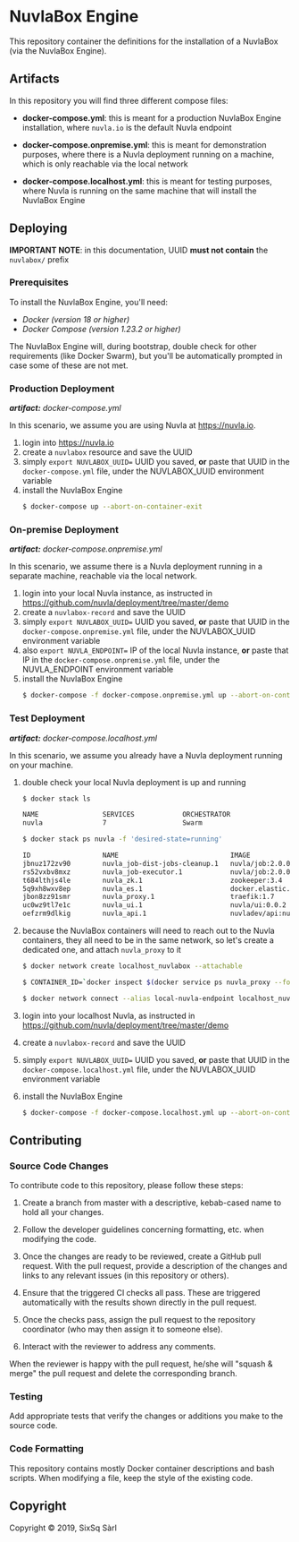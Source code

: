 # NuvlaBox Engine

This repository container the definitions for the installation of a NuvlaBox (via the NuvlaBox Engine).

## Artifacts

In this repository you will find three different compose files:
 - **docker-compose.yml**: this is meant for a production NuvlaBox Engine installation, 
 where `nuvla.io` is the default Nuvla endpoint
 
 - **docker-compose.onpremise.yml**: this is meant for demonstration purposes, where 
 there is a Nuvla deployment running on a machine, which is only reachable via the local network
 
 - **docker-compose.localhost.yml**: this is meant for testing purposes, where Nuvla is 
 running on the same machine that will install the NuvlaBox Engine
 
## Deploying

**IMPORTANT NOTE**: in this documentation, UUID **must not contain** the `nuvlabox/` prefix  

### Prerequisites 

To install the NuvlaBox Engine, you'll need:
 - *Docker (version 18 or higher)*
 - *Docker Compose (version 1.23.2 or higher)*
 
The NuvlaBox Engine will, during bootstrap, double check for other requirements (like 
Docker Swarm), but you'll be automatically prompted in case some of these are not met.


### Production Deployment

_**artifact:** docker-compose.yml_

In this scenario, we assume you are using Nuvla at https://nuvla.io.

 1. login into https://nuvla.io
 2. create a `nuvlabox` resource and save the UUID
 3. simply `export NUVLABOX_UUID=` UUID you saved, **or** paste that UUID in the `docker-compose.yml` file, under the NUVLABOX_UUID environment variable
 4. install the NuvlaBox Engine
    ```bash
    $ docker-compose up --abort-on-container-exit
    ```


### On-premise Deployment

_**artifact:** docker-compose.onpremise.yml_

In this scenario, we assume there is a Nuvla deployment running in a separate machine, 
reachable via the local network.

 1. login into your local Nuvla instance, as instructed in https://github.com/nuvla/deployment/tree/master/demo
 2. create a `nuvlabox-record` and save the UUID
 3. simply `export NUVLABOX_UUID=` UUID you saved, **or** paste that UUID in the `docker-compose.onpremise.yml` file, under the NUVLABOX_UUID environment variable
 4. also `export NUVLA_ENDPOINT=` IP of the local Nuvla instance, **or** paste that IP 
 in the `docker-compose.onpremise.yml` file, under the NUVLA_ENDPOINT environment variable
 5. install the NuvlaBox Engine
    ```bash
    $ docker-compose -f docker-compose.onpremise.yml up --abort-on-container-exit
    ```
    

### Test Deployment

_**artifact:** docker-compose.localhost.yml_

In this scenario, we assume you already have a Nuvla deployment running on your machine.

 1. double check your local Nuvla deployment is up and running
    ```bash
    $ docker stack ls
    
    NAME                SERVICES            ORCHESTRATOR
    nuvla               7                   Swarm
    ```
    ```bash
    $ docker stack ps nuvla -f 'desired-state=running'
    
    ID                  NAME                            IMAGE                                                 NODE                    DESIRED STATE       CURRENT STATE            ERROR               PORTS
    jbnuz172zv90        nuvla_job-dist-jobs-cleanup.1   nuvla/job:2.0.0                                       linuxkit-025000000001   Running             Running 43 seconds ago                       
    rs52vxbv8mxz        nuvla_job-executor.1            nuvla/job:2.0.0                                       linuxkit-025000000001   Running             Running 45 seconds ago                       
    t684lthjs4le        nuvla_zk.1                      zookeeper:3.4                                         linuxkit-025000000001   Running             Running 2 minutes ago                        
    5q9xh8wxv8ep        nuvla_es.1                      docker.elastic.co/elasticsearch/elasticsearch:7.0.0   linuxkit-025000000001   Running             Running 2 minutes ago                        
    jbon8zz91smr        nuvla_proxy.1                   traefik:1.7                                           linuxkit-025000000001   Running             Running 2 minutes ago                        
    uc0wz9tl7e1c        nuvla_ui.1                      nuvla/ui:0.0.2                                        linuxkit-025000000001   Running             Running 3 minutes ago                        
    oefzrm9dlkig        nuvla_api.1                     nuvladev/api:nuvlabox-record                          linuxkit-025000000001   Running             Running 2 minutes ago        
    
    ```
    
 2. because the NuvlaBox containers will need to reach out to the Nuvla containers, they all need 
 to be in the same network, so let's create a dedicated one, and attach `nuvla_proxy` to it
 
    ```bash
    $ docker network create localhost_nuvlabox --attachable
    ```
    ```bash
    $ CONTAINER_ID=`docker inspect $(docker service ps nuvla_proxy --format '{{json .}}' | jq -r .ID) | jq -r .[].Status.ContainerStatus.ContainerID`

    $ docker network connect --alias local-nuvla-endpoint localhost_nuvlabox $CONTAINER_ID
    ```
    
 3. login into your localhost Nuvla, as instructed in https://github.com/nuvla/deployment/tree/master/demo
 4. create a `nuvlabox-record` and save the UUID
 5. simply `export NUVLABOX_UUID=` UUID you saved, **or** paste that UUID in the `docker-compose.localhost.yml` file, under the NUVLABOX_UUID environment variable
 6. install the NuvlaBox Engine
    ```bash
    $ docker-compose -f docker-compose.localhost.yml up --abort-on-container-exit
    ```


## Contributing

### Source Code Changes

To contribute code to this repository, please follow these steps:

 1. Create a branch from master with a descriptive, kebab-cased name
    to hold all your changes.

 2. Follow the developer guidelines concerning formatting, etc. when
    modifying the code.
   
 3. Once the changes are ready to be reviewed, create a GitHub pull
    request.  With the pull request, provide a description of the
    changes and links to any relevant issues (in this repository or
    others). 
   
 4. Ensure that the triggered CI checks all pass.  These are triggered
    automatically with the results shown directly in the pull request.

 5. Once the checks pass, assign the pull request to the repository
    coordinator (who may then assign it to someone else).

 6. Interact with the reviewer to address any comments.

When the reviewer is happy with the pull request, he/she will "squash
& merge" the pull request and delete the corresponding branch.

### Testing

Add appropriate tests that verify the changes or additions you make to
the source code.

### Code Formatting

This repository contains mostly Docker container descriptions and bash
scripts. When modifying a file, keep the style of the existing code.

## Copyright

Copyright &copy; 2019, SixSq Sàrl
